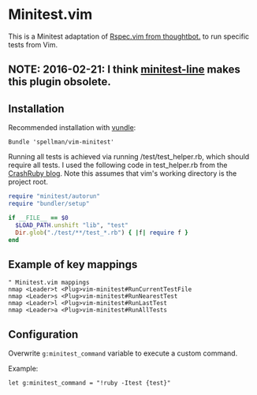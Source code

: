 # Minitest.vim

This is a Minitest adaptation of [Rspec.vim from thoughtbot.](https://github.com/thoughtbot/vim-rspec) to run specific tests from Vim.

## NOTE: 2016-02-21: I think [minitest-line](https://github.com/judofyr/minitest-line) makes this plugin obsolete.

## Installation

Recommended installation with [vundle](https://github.com/gmarik/vundle):

```vim
Bundle 'spellman/vim-minitest'
```

Running all tests is achieved via running <project root>/test/test_helper.rb, which should require all tests.
I used the following code in test_helper.rb from the [CrashRuby blog](http://crashruby.com/2013/05/10/running-a-minitest-suite/). Note this assumes that vim's working directory is the project root.
```ruby
require "minitest/autorun"
require "bundler/setup"

if __FILE__ == $0
  $LOAD_PATH.unshift "lib", "test"
  Dir.glob("./test/**/test_*.rb") { |f| require f }
end
```

## Example of key mappings

```vim
" Minitest.vim mappings
nmap <Leader>t <Plug>vim-minitest#RunCurrentTestFile
nmap <Leader>s <Plug>vim-minitest#RunNearestTest
nmap <Leader>l <Plug>vim-minitest#RunLastTest
nmap <Leader>a <Plug>vim-minitest#RunAllTests
```

## Configuration

Overwrite `g:minitest_command` variable to execute a custom command.

Example:

```vim
let g:minitest_command = "!ruby -Itest {test}"
```
